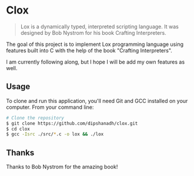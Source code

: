 # Clox

> Lox is a dynamically typed, interpreted scripting language. It was designed by Bob Nystrom for his book Crafting Interpreters.

The goal of this project is to implement Lox programming language using features built into C with the help of the book "Crafting Interpreters".

I am currently following along, but I hope I will be add my own features as well.

## Usage

To clone and run this application, you'll need Git and GCC installed on your computer. From your command line:

```bash
# Clone the repository
$ git clone https://github.com/dipshanadh/clox.git
$ cd clox
$ gcc -Isrc ./src/*.c -o lox && ./lox
```

## Thanks

Thanks to Bob Nystrom for the amazing book!
